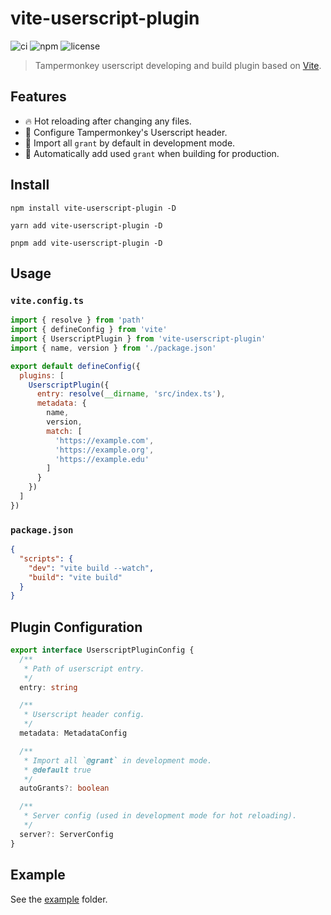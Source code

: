 # vite-userscript-plugin

![ci](https://img.shields.io/github/workflow/status/crashmax-dev/vite-userscript-plugin/npm-publish)
![npm](https://img.shields.io/npm/v/vite-userscript-plugin)
![license](https://img.shields.io/github/license/crashmax-dev/vite-userscript-plugin)

> Tampermonkey userscript developing and build plugin based on [Vite](https://vitejs.dev).

## Features

- 🔥 Hot reloading after changing any files.
- 🔧 Configure Tampermonkey's Userscript header.
- 💨 Import all `grant` by default in development mode.
- 📝 Automatically add used `grant` when building for production.

## Install

```
npm install vite-userscript-plugin -D
```

```
yarn add vite-userscript-plugin -D
```

```
pnpm add vite-userscript-plugin -D
```

## Usage

### `vite.config.ts`

```js
import { resolve } from 'path'
import { defineConfig } from 'vite'
import { UserscriptPlugin } from 'vite-userscript-plugin'
import { name, version } from './package.json'

export default defineConfig({
  plugins: [
    UserscriptPlugin({
      entry: resolve(__dirname, 'src/index.ts'),
      metadata: {
        name,
        version,
        match: [
          'https://example.com',
          'https://example.org',
          'https://example.edu'
        ]
      }
    })
  ]
})
```

### `package.json`

```json
{
  "scripts": {
    "dev": "vite build --watch",
    "build": "vite build"
  }
}
```

## Plugin Configuration

```ts
export interface UserscriptPluginConfig {
  /**
   * Path of userscript entry.
   */
  entry: string

  /**
   * Userscript header config.
   */
  metadata: MetadataConfig

  /**
   * Import all `@grant` in development mode.
   * @default true
   */
  autoGrants?: boolean

  /**
   * Server config (used in development mode for hot reloading).
   */
  server?: ServerConfig
}
```

## Example

See the [example](https://github.com/crashmax-dev/vite-userscript-plugin/tree/master/packages/demo) folder.
